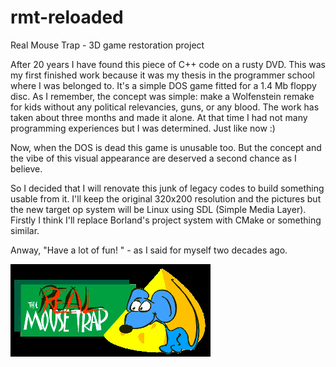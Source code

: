 # rmt-reloaded
Real Mouse Trap - 3D game restoration project

After 20 years I have found this piece of C++ code on a rusty DVD. This was my first finished work because it was my thesis in the programmer school where I was belonged to. It's a simple DOS game fitted for a 1.4 Mb floppy disc. As I remember, the concept was simple: make a Wolfenstein remake for kids without any political relevancies, guns, or any blood. The work has taken about three months and made it alone. At that time I had not many programming experiences but I was determined.  Just like now :)

Now, when the DOS is dead this game is unusable too. But the concept and the vibe of this visual appearance are deserved a second chance as I believe.

So I decided that I will renovate this junk of legacy codes to build something usable from it. I'll keep the original 320x200 resolution and the pictures but the new target op system will be Linux using SDL (Simple Media Layer). Firstly I think I'll replace Borland's project system with CMake or something similar.

Anway, "Have a lot of fun! " - as I said for myself two decades ago.

![alt text](https://raw.githubusercontent.com/gonczi/rmt-reloaded/main/img/intro/intro.bmp "Logo Title Text 1")
